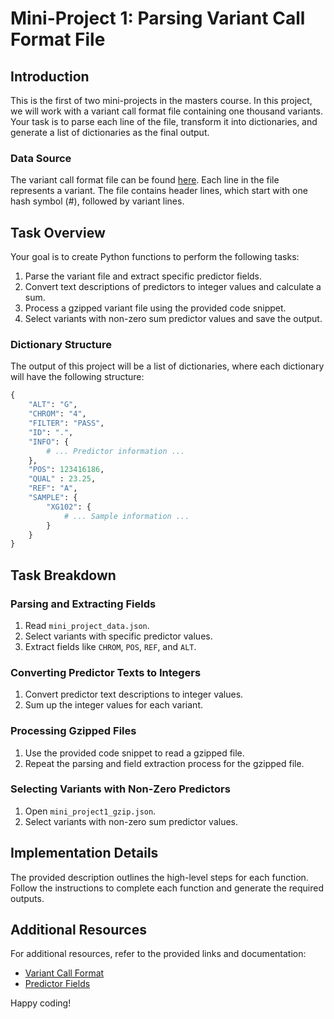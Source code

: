 # Mini-Project 1: Parsing Variant Call Format File

## Introduction

This is the first of two mini-projects in the masters course. In this project, we will work with a variant call format file containing one thousand variants. Your task is to parse each line of the file, transform it into dictionaries, and generate a list of dictionaries as the final output.

### Data Source

The variant call format file can be found [here](https://en.wikipedia.org/wiki/Variant_Call_Format). Each line in the file represents a variant. The file contains header lines, which start with one hash symbol (#), followed by variant lines.

## Task Overview

Your goal is to create Python functions to perform the following tasks:

1. Parse the variant file and extract specific predictor fields.
2. Convert text descriptions of predictors to integer values and calculate a sum.
3. Process a gzipped variant file using the provided code snippet.
4. Select variants with non-zero sum predictor values and save the output.

### Dictionary Structure

The output of this project will be a list of dictionaries, where each dictionary will have the following structure:

```python
{
    "ALT": "G",
    "CHROM": "4",
    "FILTER": "PASS",
    "ID": ".",
    "INFO": {
        # ... Predictor information ...
    },
    "POS": 123416186,
    "QUAL" : 23.25,
    "REF": "A",
    "SAMPLE": {
        "XG102": {
            # ... Sample information ...
        }
    }
}
```

## Task Breakdown

### Parsing and Extracting Fields

1. Read `mini_project_data.json`.
2. Select variants with specific predictor values.
3. Extract fields like `CHROM`, `POS`, `REF`, and `ALT`.

### Converting Predictor Texts to Integers

1. Convert predictor text descriptions to integer values.
2. Sum up the integer values for each variant.

### Processing Gzipped Files

1. Use the provided code snippet to read a gzipped file.
2. Repeat the parsing and field extraction process for the gzipped file.

### Selecting Variants with Non-Zero Predictors

1. Open `mini_project1_gzip.json`.
2. Select variants with non-zero sum predictor values.

## Implementation Details

The provided description outlines the high-level steps for each function. Follow the instructions to complete each function and generate the required outputs.

## Additional Resources

For additional resources, refer to the provided links and documentation:

- [Variant Call Format](https://en.wikipedia.org/wiki/Variant_Call_Format)
- [Predictor Fields](https://brb.nci.nih.gov/seqtools/colexpanno.html#dbnsfp)

Happy coding!

